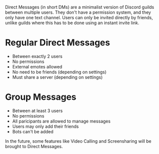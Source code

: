 <!-- TITLE:Direct Messages -->
<!-- SUBTITLE: Directly sending Users messages outside of Servers -->

Direct Messages (in short DMs) are a minimalist version of Discord guilds between multiple users. They don't have a permission system, and they only have one text channel. Users can only be invited directly by friends, unlike guilds where this has to be done using an instant invite link.

# Regular Direct Messages
* Between exactly 2 users
* No permissions
* External emotes allowed
* No need to be friends (depending on settings)
* Must share a server (depending on settings)
# Group Messages
* Between at least 3 users
* No permissions
* All paricipants are allowed to manage messages
* Users may only add their friends
* Bots can't be added

In the future, some features like Video Calling and Screensharing will be brought to Direct Messages.